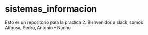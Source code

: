 # sistemas_informacion
Esto es un repositorio para la practica 2.
Bienvenidos a slack, somos Alfonso, Pedro, Antonio y Nacho
